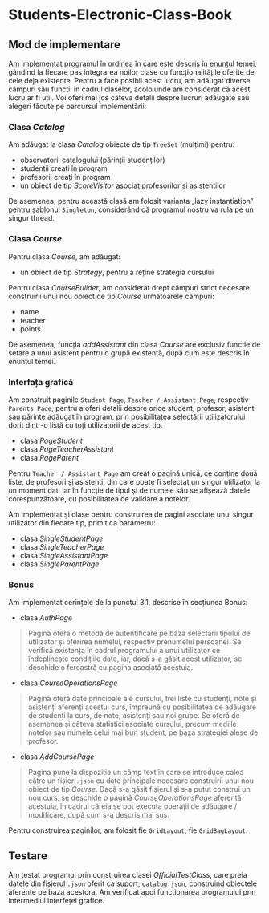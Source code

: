 # Students-Electronic-Class-Book

## Mod de implementare

Am implementat programul în ordinea în care este descris în enunțul temei, gândind la 
fiecare pas integrarea noilor clase cu funcționalitățile oferite de cele deja existente.
Pentru a face posibil acest lucru, am adăugat diverse câmpuri sau funcții în cadrul claselor, 
acolo unde am considerat că acest lucru ar fi util. Voi oferi mai jos câteva detalii despre 
lucruri adăugate sau alegeri făcute pe parcursul implementării:

### Clasa *Catalog*

Am adăugat la clasa *Catalog* obiecte de tip `TreeSet` (mulțimi) pentru:
- observatorii catalogului (părinții studenților)
- studenții creați în program
- profesorii creați în program
- un obiect de tip *ScoreVisitor* asociat profesorilor și asistenților

De asemenea, pentru această clasă am folosit varianta „lazy instantiation” pentru șablonul 
`Singleton`, considerând că programul nostru va rula pe un singur thread.

### Clasa *Course*

Pentru clasa *Course*, am adăugat:
- un obiect de tip *Strategy*, pentru a reține strategia cursului

Pentru clasa *CourseBuilder*, am considerat drept câmpuri strict necesare construirii unui nou 
obiect de tip *Course* următoarele câmpuri:
- name
- teacher
- points

De asemenea, funcția *addAssistant* din clasa *Course* are exclusiv funcție de setare a unui 
asistent pentru o grupă existentă, după cum este descris în enunțul temei.

### Interfața grafică

Am construit paginile `Student Page`, `Teacher / Assistant Page`, respectiv `Parents Page`, 
pentru a oferi detalii despre orice student, profesor, asistent sau părinte adăugat în 
program, prin posibilitatea selectării utilizatorului dorit dintr-o listă cu toți utilizatorii de 
acest tip.
- clasa *PageStudent*
- clasa *PageTeacherAssistant*
- clasa *PageParent*

Pentru `Teacher / Assistant Page` am creat o pagină unică, ce conține două liste, de profesori 
și asistenți, din care poate fi selectat un singur utilizator la un moment dat, iar în funcție de 
tipul și de numele său se afișează datele corespunzătoare, cu posibilitatea de validare a 
notelor.

Am implementat și clase pentru construirea de pagini asociate unui singur utilizator din 
fiecare tip, primit ca parametru:
- clasa *SingleStudentPage*
- clasa *SingleTeacherPage*
- clasa *SingleAssistantPage*
- clasa *SingleParentPage*

### Bonus

Am implementat cerințele de la punctul 3.1, descrise în secțiunea Bonus:
- clasa *AuthPage*

>Pagina oferă o metodă de autentificare pe baza selectării tipului de utilizator și 
oferirea numelui, respectiv prenumelui persoanei. Se verifică existența în cadrul 
programului a unui utilizator ce îndeplinește condițiile date, iar, dacă s-a găsit acest 
utilizator, se deschide o fereastră cu pagina asociată acestuia.

- clasa *CourseOperationsPage*

>Pagina oferă date principale ale cursului, trei liste cu studenți, note și asistenți 
aferenți acestui curs, împreună cu posibilitatea de adăugare de studenți la curs, de 
note, asistenți sau noi grupe. Se oferă de asemenea și câteva statistici asociate 
cursului, precum mediile notelor sau numele celui mai bun student, pe baza 
strategiei alese de profesor.

- clasa *AddCoursePage*

>Pagina pune la dispoziție un câmp text în care se introduce calea către un fișier `.json` 
cu date principale necesare construirii unui nou obiect de tip *Course*. Dacă s-a găsit 
fișierul și s-a putut construi un nou curs, se deschide o pagină *CourseOperationsPage* 
aferentă acestuia, în cadrul căreia se pot executa operații de adăugare / modificare, 
după cum s-a descris mai sus.

Pentru construirea paginilor, am folosit fie `GridLayout`, fie `GridBagLayout`.

## Testare

Am testat programul prin construirea clasei *OfficialTestClass*, care preia datele din fișierul 
`.json` oferit ca suport, `catalog.json`, construind obiectele aferente pe baza acestora. Am 
verificat apoi funcționarea programului prin intermediul interfeței grafice.
